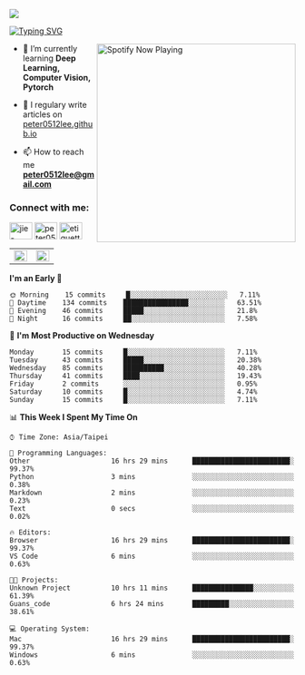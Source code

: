 ![](https://komarev.com/ghpvc/?username=peter0512lee&color=ff69b4)

[![Typing SVG](https://readme-typing-svg.herokuapp.com?color=F742BA&size=22&lines=Hi!+I'm+JYL)](https://git.io/typing-svg)

[<img src="https://spotify-now-playing.peter0512lee.vercel.app/api/spotify-playing" alt="Spotify Now Playing" width="350" align="right" />](https://open.spotify.com/user/21iyoswqgnkoe7peuesmqnhgy)

- 🌱 I’m currently learning **Deep Learning, Computer Vision, Pytorch**

- 📝 I regulary write articles on [peter0512lee.github.io](https://peter0512lee.github.io/)

- 📫 How to reach me **peter0512lee@gmail.com**

<h3 align="left">Connect with me:</h3>
<p align="left">
<a href="https://linkedin.com/in/jie-ying-li-b43a1416b" target="blank"><img align="center" src="https://cdn.jsdelivr.net/npm/simple-icons@3.0.1/icons/linkedin.svg" alt="jie-ying-li-b43a1416b" height="30" width="40" /></a>
<a href="https://fb.com/peter0512lee" target="blank"><img align="center" src="https://cdn.jsdelivr.net/npm/simple-icons@3.0.1/icons/facebook.svg" alt="peter0512lee" height="30" width="40" /></a>
<a href="https://instagram.com/etiquette_ying" target="blank"><img align="center" src="https://cdn.jsdelivr.net/npm/simple-icons@3.0.1/icons/instagram.svg" alt="etiquette_ying" height="30" width="40" /></a>
</p>

<table><tr><td valign="top" width="50%">

<img src="https://github-readme-stats.vercel.app/api?username=peter0512lee&hide_border=true&show_icons=true&locale=en" align="left" style="width: 100%" />

</td><td valign="top" width="50%">

<img src="https://github-readme-stats.vercel.app/api/top-langs?username=peter0512lee&hide_border=true&show_icons=true&locale=en&layout=compact" align="left" style="width: 100%" />

</td></tr></table>  

<!--START_SECTION:waka-->
**I'm an Early 🐤** 

```text
🌞 Morning    15 commits     █░░░░░░░░░░░░░░░░░░░░░░░░   7.11% 
🌆 Daytime    134 commits    ████████████████░░░░░░░░░   63.51% 
🌃 Evening    46 commits     █████░░░░░░░░░░░░░░░░░░░░   21.8% 
🌙 Night      16 commits     ██░░░░░░░░░░░░░░░░░░░░░░░   7.58%

```
📅 **I'm Most Productive on Wednesday** 

```text
Monday       15 commits     █░░░░░░░░░░░░░░░░░░░░░░░░   7.11% 
Tuesday      43 commits     █████░░░░░░░░░░░░░░░░░░░░   20.38% 
Wednesday    85 commits     ██████████░░░░░░░░░░░░░░░   40.28% 
Thursday     41 commits     ████░░░░░░░░░░░░░░░░░░░░░   19.43% 
Friday       2 commits      ░░░░░░░░░░░░░░░░░░░░░░░░░   0.95% 
Saturday     10 commits     █░░░░░░░░░░░░░░░░░░░░░░░░   4.74% 
Sunday       15 commits     █░░░░░░░░░░░░░░░░░░░░░░░░   7.11%

```


📊 **This Week I Spent My Time On** 

```text
⌚︎ Time Zone: Asia/Taipei

💬 Programming Languages: 
Other                    16 hrs 29 mins      ████████████████████████░   99.37% 
Python                   3 mins              ░░░░░░░░░░░░░░░░░░░░░░░░░   0.38% 
Markdown                 2 mins              ░░░░░░░░░░░░░░░░░░░░░░░░░   0.23% 
Text                     0 secs              ░░░░░░░░░░░░░░░░░░░░░░░░░   0.02%

🔥 Editors: 
Browser                  16 hrs 29 mins      ████████████████████████░   99.37% 
VS Code                  6 mins              ░░░░░░░░░░░░░░░░░░░░░░░░░   0.63%

🐱‍💻 Projects: 
Unknown Project          10 hrs 11 mins      ███████████████░░░░░░░░░░   61.39% 
Guans_code               6 hrs 24 mins       █████████░░░░░░░░░░░░░░░░   38.61%

💻 Operating System: 
Mac                      16 hrs 29 mins      ████████████████████████░   99.37% 
Windows                  6 mins              ░░░░░░░░░░░░░░░░░░░░░░░░░   0.63%

```


<!--END_SECTION:waka-->


<!--
**peter0512lee/peter0512lee** is a ✨ _special_ ✨ repository because its `README.md` (this file) appears on your GitHub profile.

